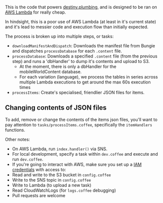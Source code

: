 This is the code that powers [destiny.plumbing](http://destiny.plumbing), and is
designed to be ran on [AWS Lambda](http://aws.amazon.com/lambda/) for really cheap.

In hindsight, this is a poor use of AWS Lambda (at least in it's current state) and
it's lead to messier code and execution flow than initially expected.

The process is broken up into multiple steps, or tasks:
 - `downloadManifestAndDispatch`: Downloads the manifest file from Bungie and dispatches `processDatabase` for each `.content` file.
 - `processDatabase`: Downloads a specified `.content` file (from the previous step) and runs a 'dbHandler' to dump it's contents and upload to S3.
    - At the moment, there is only a dbHandler for the mobileWorldContent database.
    - For each variation (language), we process the tables in series across multiple Lambda executions to get around the max 60s execution times
 - `processItems`: Create's specialised, friendlier JSON files for items.


## Changing contents of JSON files
To add, remove or change the contents of the items json files, you'll want to pay attention to `tasks/processItems.coffee`,
specifically the `itemHandlers` functions.

Other notes:
 * On AWS Lambda, run `index.handler()` via SNS.
 * For local development, specify a task within `dev.coffee` and execute and run `dev.coffee`.
 * If you're going to interact with AWS, make sure you set up a [IAM credentials](http://docs.aws.amazon.com/AWSJavaScriptSDK/guide/node-configuring.html) with access to:
  * Read and write to the S3 bucket in `config.coffee`
  * Write to the SNS topic in `config.coffee`
  * Write to Lambda (to upload a new task)
  * Read CloudWatchLogs (for `logs.coffee` debugging)
 * Pull requests are welcome